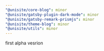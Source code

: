 ```yaml
---
"@unisite/core-blog": minor
"@unisite/gatsby-plugin-dark-mode": minor
"@unisite/gatsby-remark-prismjs": minor
"@unisite/theme-blog": minor
"@unisite/utils": minor
---
```


first alpha vesrion
